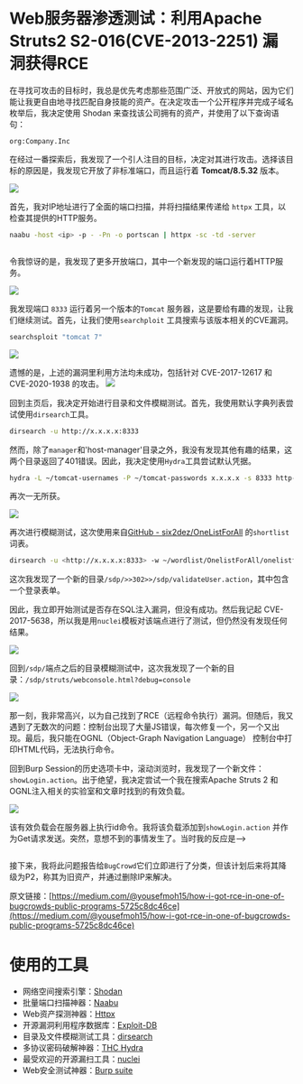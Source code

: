 

# Web服务器渗透测试：利用Apache Struts2 S2-016(CVE-2013-2251) 漏洞获得RCE

在寻找可攻击的目标时，我总是优先考虑那些范围广泛、开放式的网站，因为它们能让我更自由地寻找匹配自身技能的资产。在决定攻击一个公开程序并完成子域名枚举后，我决定使用 Shodan 来查找该公司拥有的资产，并使用了以下查询语句：

```context
org:Company.Inc
```

在经过一番探索后，我发现了一个引人注目的目标，决定对其进行攻击。选择该目标的原因是，我发现它开放了非标准端口，而且运行着 **Tomcat/8.5.32** 版本。

![](../../img/1_jXuV7DEcDagNjxxVvFgH7g.jpg)

首先，我对IP地址进行了全面的端口扫描，并将扫描结果传递给 `httpx` 工具，以检查其提供的HTTP服务。

```bash
naabu -host <ip> -p - -Pn -o portscan | httpx -sc -td -server
```
<img src="../../img/1_75Ki83rT7dkqlELXRcXrWQ.gif" title="" alt="" data-align="center">

令我惊讶的是，我发现了更多开放端口，其中一个新发现的端口运行着HTTP服务。

![](../../img/1_hEe7XtLKFmHUcCT52CCMLQ.jpg)

我发现端口 `8333` 运行着另一个版本的`Tomcat` 服务器，这是要给有趣的发现，让我们继续测试。首先，让我们使用`searchploit` 工具搜索与该版本相关的CVE漏洞。

```bash
searchsploit "tomcat 7"
```

![](../../img/1_IN2KugF8Yh-EPyZG-LA5pg.jpg)

遗憾的是，上述的漏洞里利用方法均未成功，包括针对 CVE-2017-12617 和 CVE-2020-1938 的攻击。
![](../../img/1_-pqAivs9hz4Z3MYkWBxypA.gif)

回到主页后，我决定开始进行目录和文件模糊测试。首先，我使用默认字典列表尝试使用`dirsearch`工具。

```bash
dirsearch -u http://x.x.x.x:8333
```

然而，除了`manager`和'host-manager'目录之外，我没有发现其他有趣的结果，这两个目录返回了401错误。因此，我决定使用`Hydra`工具尝试默认凭据。

```bash
hydra -L ~/tomcat-usernames -P ~/tomcat-passwords x.x.x.x -s 8333 http-get /manager/html
```

再次一无所获。

![](../../img/1_PYSZnqlqQ1zKkfF7Nob2Kw.gif)

再次进行模糊测试，这次使用来自[GitHub - six2dez/OneListForAll](https://github.com/six2dez/OneListForAll) 的`shortlist` 词表。

```bash
dirsearch -u <http://x.x.x.x:8333> -w ~/wordlist/OnelistForAll/onelistforallshort.txt
```

这次我发现了一个新的目录`/sdp/>>302>>/sdp/validateUser.action`，其中包含一个登录表单。

因此，我立即开始测试是否存在SQL注入漏洞，但没有成功。然后我记起 CVE-2017-5638，所以我是用`nuclei`模板对该端点进行了测试，但仍然没有发现任何结果。

![](../../img/1_WHyhjTvpF-Oxq00wrT_sOQ.gif)

回到`/sdp/`端点之后的目录模糊测试中，这次我发现了一个新的目录：`/sdp/struts/webconsole.html?debug=console`

![](../../img/1_0YxpmznY5qmwq1Aa6U9Zew.jpg)

那一刻，我非常高兴，以为自己找到了RCE（远程命令执行）漏洞。但随后，我又遇到了无数次的问题：控制台出现了大量JS错误，每次修复一个，另一个又出现。最后，我只能在OGNL（Object-Graph Navigation Language） 控制台中打印HTML代码，无法执行命令。

回到Burp Session的历史选项卡中，滚动浏览时，我发现了一个新文件：`showLogin.action`。出于绝望，我决定尝试一个我在搜索Apache Struts 2 和OGNL注入相关的实验室和文章时找到的有效负载。

![](../../img/1_qtiInA-eaOcryZyPezKhQA.jpg)

该有效负载会在服务器上执行id命令。我将该负载添加到`showLogin.action` 并作为Get请求发送。突然，意想不到的事情发生了。当时我的反应是-->

<img src="../../img//1_BzJ5E-s26m34uwV6awIKmg.gif" title="" alt="" data-align="center">

接下来，我将此问题报告给`BugCrowd`它们立即进行了分类，但该计划后来将其降级为P2，称其为旧资产，并通过删除IP来解决。

原文链接：[https://medium.com/@yousefmoh15/how-i-got-rce-in-one-of-bugcrowds-public-programs-5725c8dc46ce](https://medium.com/@yousefmoh15/how-i-got-rce-in-one-of-bugcrowds-public-programs-5725c8dc46ce)

# 使用的工具

- 网络空间搜索引擎：[Shodan](https://www.shodan.io/)
- 批量端口扫描神器：[Naabu](https://github.com/projectdiscovery/naabu)
- Web资产探测神器：[Httpx](https://github.com/projectdiscovery/httpx)
- 开源漏洞利用程序数据库：[Exploit-DB](https://www.exploit-db.com/searchsploit)
- 目录及文件模糊测试工具：[dirsearch](https://github.com/maurosoria/dirsearch)
- 多协议密码破解神器：[THC Hydra](https://github.com/vanhauser-thc/thc-hydra)
- 最受欢迎的开源漏扫工具：[nuclei](https://github.com/projectdiscovery/nuclei)
- Web安全测试神器：[Burp suite](https://portswigger.net/burp)

